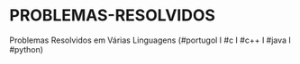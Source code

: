 # PROBLEMAS-RESOLVIDOS
Problemas Resolvidos em Várias Linguagens (#portugol I #c I #c++ I #java I #python)

